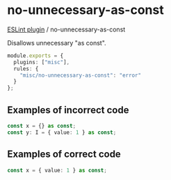 # no-unnecessary-as-const

[ESLint plugin](https://iliubinskii.github.io/eslint-plugin-misc/) / no-unnecessary-as-const

Disallows unnecessary "as const".

```ts
module.exports = {
  plugins: ["misc"],
  rules: {
    "misc/no-unnecessary-as-const": "error"
  }
};
```

## Examples of incorrect code

```ts
const x = {} as const;
const y: I = { value: 1 } as const;
```

## Examples of correct code

```ts
const x = { value: 1 } as const;
```
